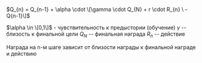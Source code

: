 $Q_{n} = Q_{n-1} + \alpha \cdot \[\gamma \cdot Q_{N} + r \cdot R_{n} \ - Q{n-1}\]$

$\alpha \in \[0,1\]$ - чувствительность к предыстории (обучение)
$\gamma$ -- близость к финальной цели
$Q_{N}$ -- финальная награда
$R_{n}$ -- действие

Награда на n-м шаге зависит от близости награды к финальной награде и действию
